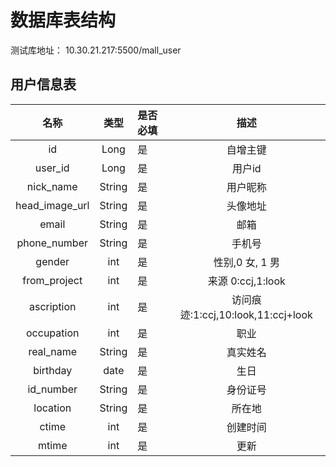 
# 数据库表结构

测试库地址：
10.30.21.217:5500/mall_user

## 用户信息表  
| 名称 | 类型 | 是否必填 | 描述 |
|:-:|:-:|:--|:-:|
| id| Long| 是 | 自增主键|
| user_id| Long| 是 | 用户id|
| nick_name| String| 是 | 用户昵称|
| head_image_url| String| 是 | 头像地址|
| email| String| 是 | 邮箱|
| phone_number| String| 是 | 手机号|
| gender| int| 是 | 性别,0 女, 1 男|
| from_project| int| 是 | 来源 0:ccj,1:look|
| ascription| int| 是 | 访问痕迹:1:ccj,10:look,11:ccj+look|
| occupation| int| 是 | 职业|
| real_name| String| 是 | 真实姓名|
| birthday| date| 是 | 生日|
| id_number| String| 是 | 身份证号|
| location| String| 是 |所在地|
| ctime| int| 是 | 创建时间|
| mtime| int| 是 | 更新|
